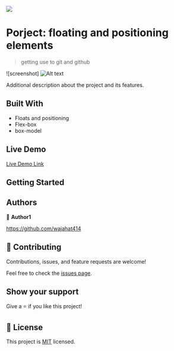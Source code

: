 ![](https://img.shields.io/badge/Microverse-blueviolet)

# Porject: floating and positioning elements 

> getting use to git and github

![screenshot]
![Alt text](/relative/img/screenshot.png?raw=true "screen shot of the page")


Additional description about the project and its features.

## Built With

- Floats and positioning
- Flex-box
- box-model

## Live Demo

[Live Demo Link](https://livedemo.com)


## Getting Started




## Authors

👤 **Author1**


https://github.com/wajahat414

## 🤝 Contributing

Contributions, issues, and feature requests are welcome!

Feel free to check the [issues page](issues/).

## Show your support

Give a ⭐️ if you like this project!


## 📝 License

This project is [MIT](lic.url) licensed.